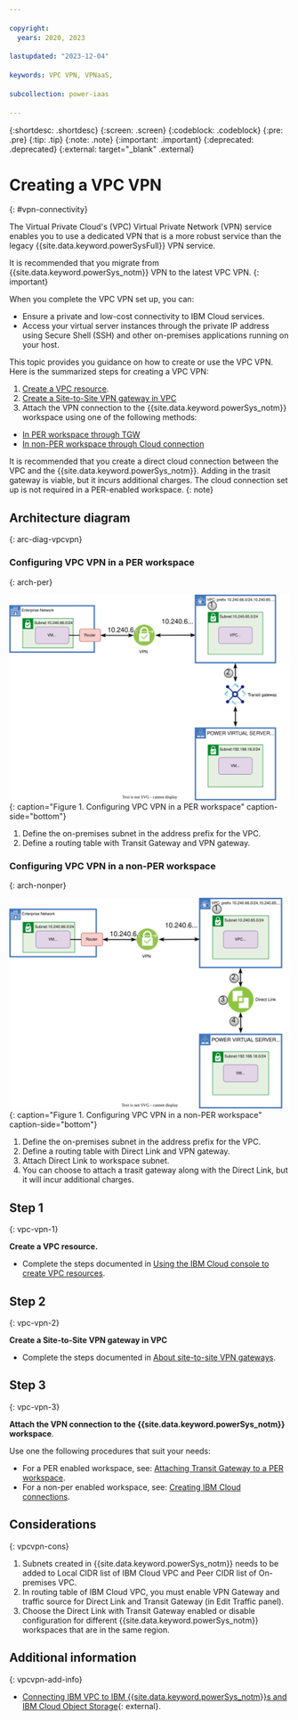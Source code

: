 ```yaml
---

copyright:
  years: 2020, 2023

lastupdated: "2023-12-04"

keywords: VPC VPN, VPNaaS,

subcollection: power-iaas

---
```


{:shortdesc: .shortdesc}
{:screen: .screen}
{:codeblock: .codeblock}
{:pre: .pre}
{:tip: .tip}
{:note: .note}
{:important: .important}
{:deprecated: .deprecated}
{:external: target="_blank" .external}

# Creating a VPC VPN
{: #vpn-connectivity}

The Virtual Private Cloud's (VPC) Virtual Private Network (VPN) service enables you to use a dedicated VPN that is a more robust service than the legacy {{site.data.keyword.powerSysFull}} VPN service. 

It is recommended that you migrate from {{site.data.keyword.powerSys_notm}} VPN to the latest VPC VPN.
{: important}

When you complete the VPC VPN set up, you can:
-	Ensure a private and low-cost connectivity to IBM Cloud services.
-	Access your virtual server instances through the private IP address using Secure Shell (SSH) and other on-premises applications running on your host.

This topic provides you guidance on how to create or use the VPC VPN. Here is the summarized steps for creating a VPC VPN:
1.	[Create a VPC resource](/docs/power-iaas?topic=power-iaas-vpn-connectivity#step-1).
2.	[Create a Site-to-Site VPN gateway in VPC](/docs/power-iaas?topic=power-iaas-vpn-connectivity#step-2)
3.	Attach the VPN connection to the {{site.data.keyword.powerSys_notm}} workspace using one of the following methods:
  -	[In PER workspace through TGW](/docs/power-iaas?topic=power-iaas-vpn-connectivity#step-3)
  -	[In non-PER workspace through Cloud connection](/docs/power-iaas?topic=power-iaas-vpn-connectivity#step-3)

It is recommended that you create a direct cloud connection between the VPC and the {{site.data.keyword.powerSys_notm}}. Adding in the trasit gateway is viable, but it incurs additional charges. The cloud connection set up is not required in a PER-enabled workspace.
{: note}

## Architecture diagram
{: arc-diag-vpcvpn}

### Configuring VPC VPN in a PER workspace
{: arch-per}

![VPC VPN in PER architecture diagram](./images/vpc_vpn_per.svg "Configuring VPC VPN in a PER workspace"){: caption="Figure 1. Configuring VPC VPN in a PER workspace" caption-side="bottom"}

1. Define the on-premises subnet in the address prefix for the VPC.
2. Define a routing table with Transit Gateway and VPN gateway.

### Configuring VPC VPN in a non-PER workspace
{: arch-nonper}

![VPC VPN in non-PER architecture diagram](./images/vpc_vpn_legacy.svg "Configuring VPC VPN in a non-PER workspace"){: caption="Figure 1. Configuring VPC VPN in a non-PER workspace" caption-side="bottom"}

1. Define the on-premises subnet in the address prefix for the VPC.
2. Define a routing table with Direct Link and VPN gateway.
3. Attach Direct Link to workspace subnet.
4. You can choose to attach a trasit gateway along with the Direct Link, but it will incur additional charges.

## Step 1
{: vpc-vpn-1}

**Create a VPC resource.** 

- Complete the steps documented in [Using the IBM Cloud console to create VPC resources](/docs/vpc?topic=vpc-creating-a-vpc-using-the-ibm-cloud-console).

## Step 2
{: vpc-vpn-2}

**Create a Site-to-Site VPN gateway in VPC**

- Complete the steps documented in [About site-to-site VPN gateways](/docs/vpc?topic=vpc-using-vpn).


## Step 3
{: vpc-vpn-3}

**Attach the VPN connection to the {{site.data.keyword.powerSys_notm}} workspace**. 

Use one the following procedures that suit your needs:
-	For a PER enabled workspace, see: [Attaching Transit Gateway to a PER workspace](/docs/power-iaas?topic=power-iaas-per#attaching-transit-gateway-to-a-per-workspace).
-	For a non-per enabled workspace, see: [Creating IBM Cloud connections](/docs/power-iaas?topic=power-iaas-cloud-connections).

## Considerations
{: vpcvpn-cons}

1.	Subnets created in {{site.data.keyword.powerSys_notm}} needs to be added to Local CIDR list of IBM Cloud VPC and Peer CIDR list of On-premises VPC.
2.	In routing table of IBM Cloud VPC, you must enable VPN Gateway and traffic source for Direct Link and Transit Gateway (in Edit Traffic panel).
3.	Choose the Direct Link with Transit Gateway enabled or disable configuration for different {{site.data.keyword.powerSys_notm}} workspaces that are in the same region.  


## Additional information
{: vpcvpn-add-info}

- [Connecting IBM VPC to IBM {{site.data.keyword.powerSys_notm}}s and IBM Cloud Object Storage](https://www.ibm.com/blog/connecting-ibm-vpc-to-ibm-power-virtual-servers-and-ibm-cloud-object-storage/){: external}.